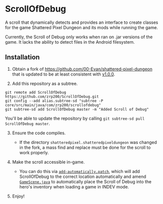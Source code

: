 # ScrollOfDebug
A scroll that dynamically detects and provides an interface to create classes for the game Shattered Pixel Dungeon and its mods while running the game.

Currently, the Scroll of Debug only works when ran on .jar versions of the game. It lacks the ability to detect files in the Android filesystem.

## Installation
1. Obtain a fork of <https://github.com/00-Evan/shattered-pixel-dungeon> that is updated to be at least consistent with [v1.0.0](https://github.com/00-Evan/shattered-pixel-dungeon/releases/tag/v1.0.0).

2. Add this repository as a subtree.
````shell
git remote add ScrollOfDebug https://github.com/zrp200/ScrollOfDebug.git
git config --add alias.subtree-sd "subtree -P core/src/main/java/com/zrp200/scrollofdebug"
git subtree-sd add ScrollOfDebug master -m "Added Scroll of Debug"
````
You'll be able to update the repository by calling `git subtree-sd pull ScrollOfDebug master`.

3. Ensure the code compiles.
    * If the directory `shatteredpixel.shatteredpixeldungeon` was changed in the fork, a mass find and replace must be done for the scroll to work properly.

4. Make the scroll accessible in-game.
    * You can do this via [`add-automatically.patch`](https://github.com/Zrp200/ScrollOfDebug/blob/master/add-automatically.patch), which will add ScrollOfDebug to the correct location automatically and amend [`GameScene.java`](https://github.com/00-Evan/shattered-pixel-dungeon/blob/master/core/src/main/java/com/shatteredpixel/shatteredpixeldungeon/scenes/GameScene.java) to automatically place the Scroll of Debug into the hero's inventory when loading a game in INDEV mode.

5. Enjoy!
